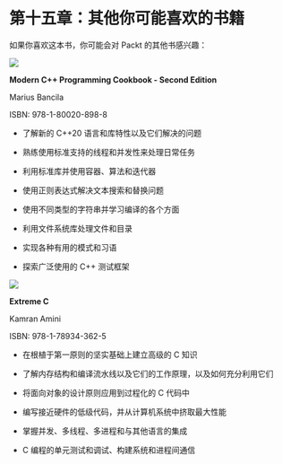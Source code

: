 # 第十五章：其他你可能喜欢的书籍

如果你喜欢这本书，你可能会对 Packt 的其他书感兴趣：

![](https://www.packtpub.com/product/modern-c-programming-cookbook-second-edition/9781800208988)

**Modern C++ Programming Cookbook - Second Edition**

Marius Bancila

ISBN: 978-1-80020-898-8

+   了解新的 C++20 语言和库特性以及它们解决的问题

+   熟练使用标准支持的线程和并发性来处理日常任务

+   利用标准库并使用容器、算法和迭代器

+   使用正则表达式解决文本搜索和替换问题

+   使用不同类型的字符串并学习编译的各个方面

+   利用文件系统库处理文件和目录

+   实现各种有用的模式和习语

+   探索广泛使用的 C++ 测试框架

![](https://www.packtpub.com/free-ebook/extreme-c/9781789343625)

**Extreme C**

Kamran Amini

ISBN: 978-1-78934-362-5

+   在根植于第一原则的坚实基础上建立高级的 C 知识

+   了解内存结构和编译流水线以及它们的工作原理，以及如何充分利用它们

+   将面向对象的设计原则应用到过程化的 C 代码中

+   编写接近硬件的低级代码，并从计算机系统中挤取最大性能

+   掌握并发、多线程、多进程和与其他语言的集成

+   C 编程的单元测试和调试、构建系统和进程间通信
